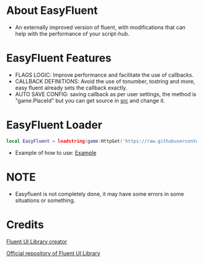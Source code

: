 # About EasyFluent
- An externally improved version of fluent, with modifications that can help with the performance of your script-hub.
# EasyFluent Features
- FLAGS LOGIC: Improve performance and facilitate the use of callbacks.
- CALLBACK DEFINITIONS: Avoid the use of tonumber, tostring and more, easy fluent already sets the callback exactly.
- AUTO SAVE CONFIG: saving callback as per user settings, the method is "game.PlaceId" but you can get source in [src](https://github.com/deufyn/EasyFluent/blob/main/src/EasyFluent.luau) and change it.
# EasyFluent Loader
```lua
local EasyFluent = loadstring(game:HttpGet('https://raw.githubusercontent.com/deufyn/EasyFluent/refs/heads/main/src/EasyFluent.luau'))()
```
- Example of how to use: [Example](https://github.com/deufyn/EasyFluent/blob/main/Example.luau)
# NOTE
- Easyfluent is not completely done, it may have some errors in some situations or something.
# Credits
[Fluent UI Library creator](https://github.com/dawid-scripts)

[Official repository of Fluent UI Library](https://github.com/dawid-scripts/Fluent)
